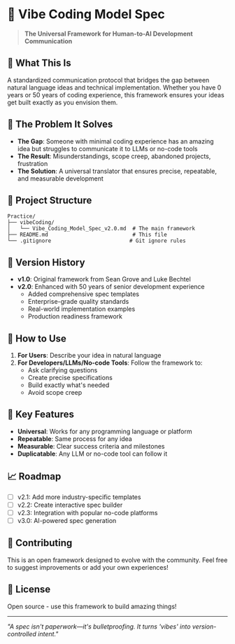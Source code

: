 # 🧠 Vibe Coding Model Spec

> **The Universal Framework for Human-to-AI Development Communication**

## 🎯 What This Is

A standardized communication protocol that bridges the gap between natural language ideas and technical implementation. Whether you have 0 years or 50 years of coding experience, this framework ensures your ideas get built exactly as you envision them.

## 🚀 The Problem It Solves

- **The Gap**: Someone with minimal coding experience has an amazing idea but struggles to communicate it to LLMs or no-code tools
- **The Result**: Misunderstandings, scope creep, abandoned projects, frustration
- **The Solution**: A universal translator that ensures precise, repeatable, and measurable development

## 📁 Project Structure

```
Practice/
├── vibeCoding/
│   └── Vibe_Coding_Model_Spec_v2.0.md  # The main framework
├── README.md                           # This file
└── .gitignore                         # Git ignore rules
```

## 🔄 Version History

- **v1.0**: Original framework from Sean Grove and Luke Bechtel
- **v2.0**: Enhanced with 50 years of senior development experience
  - Added comprehensive spec templates
  - Enterprise-grade quality standards
  - Real-world implementation examples
  - Production readiness framework

## 🎯 How to Use

1. **For Users**: Describe your idea in natural language
2. **For Developers/LLMs/No-code Tools**: Follow the framework to:
   - Ask clarifying questions
   - Create precise specifications
   - Build exactly what's needed
   - Avoid scope creep

## 🌟 Key Features

- **Universal**: Works for any programming language or platform
- **Repeatable**: Same process for any idea
- **Measurable**: Clear success criteria and milestones
- **Duplicatable**: Any LLM or no-code tool can follow it

## 📈 Roadmap

- [ ] v2.1: Add more industry-specific templates
- [ ] v2.2: Create interactive spec builder
- [ ] v2.3: Integration with popular no-code platforms
- [ ] v3.0: AI-powered spec generation

## 🤝 Contributing

This is an open framework designed to evolve with the community. Feel free to suggest improvements or add your own experiences!

## 📄 License

Open source - use this framework to build amazing things!

---

*"A spec isn't paperwork—it's bulletproofing. It turns 'vibes' into version-controlled intent."* 